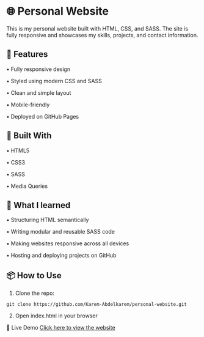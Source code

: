 # 🌐 Personal Website
This is my personal website built with HTML, CSS, and SASS. The site is fully responsive and showcases my skills, projects, and contact information.

## 🚀 Features
• Fully responsive design

• Styled using modern CSS and SASS

• Clean and simple layout

• Mobile-friendly

• Deployed on GitHub Pages



## 🔧 Built With
• HTML5

• CSS3

• SASS

• Media Queries

## 🧠 What I learned
• Structuring HTML semantically

• Writing modular and reusable SASS code

• Making websites responsive across all devices

• Hosting and deploying projects on GitHub


## 📦 How to Use

1. Clone the repo:

```git clone https://github.com/Karem-Abdelkarem/personal-website.git```

2. Open index.html in your browser


📍 Live Demo
[Click here to view the website](https://karem-abdelkarem.github.io/personal-website/)


